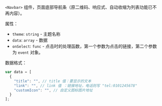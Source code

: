 `<Navbar>` 组件，页面底部导航条（原二维码、响应式、自动收缩为列表功能已不再内容）。

属性：

- `theme`: `string` - 主题名称
- `data`: `array` - 数据
- `onSelect`: `func` - 点击时的处理函数，第一个参数为点击的链接，第二个参数为 `event` 对象。

数据格式：

```js
var data = [
  {
    "title": "", // title 值：要显示的文本
    "link": "", // link 值 ：链接地址，电话则写 "tel:0101245678"
    "customIcon": "", // 自定义图标图片地址
  }
];
```
